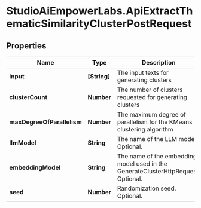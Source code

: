 # StudioAiEmpowerLabs.ApiExtractThematicSimilarityClusterPostRequest

## Properties

Name | Type | Description | Notes
------------ | ------------- | ------------- | -------------
**input** | **[String]** | The input texts for generating clusters | 
**clusterCount** | **Number** | The number of clusters requested for generating clusters | 
**maxDegreeOfParallelism** | **Number** | The maximum degree of parallelism for the KMeans clustering algorithm | [optional] [default to 1]
**llmModel** | **String** | The name of the LLM model. Optional. | [optional] 
**embeddingModel** | **String** | The name of the embedding model used in the GenerateClusterHttpRequest. Optional. | [optional] 
**seed** | **Number** | Randomization seed. Optional. | [optional] 



